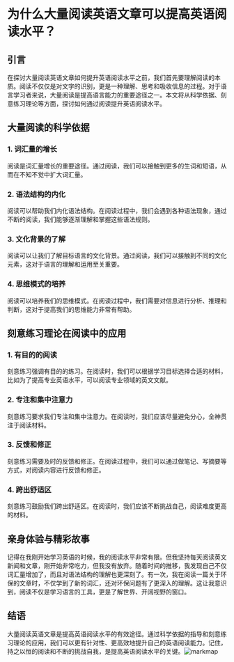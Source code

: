 # 为什么大量阅读英语文章可以提高英语阅读水平？
## 引言
在探讨大量阅读英语文章如何提升英语阅读水平之前，我们首先要理解阅读的本质。阅读不仅仅是对文字的识别，更是一种理解、思考和吸收信息的过程。对于语言学习者来说，大量阅读是提高语言能力的重要途径之一。本文将从科学依据、刻意练习理论等方面，探讨如何通过阅读提升英语阅读水平。

## 大量阅读的科学依据
### 1. 词汇量的增长
阅读是词汇量增长的重要途径。通过阅读，我们可以接触到更多的生词和短语，从而在不知不觉中扩大词汇量。

### 2. 语法结构的内化
阅读可以帮助我们内化语法结构。在阅读过程中，我们会遇到各种语法现象，通过不断的阅读，我们能够逐渐理解和掌握这些语法规则。

### 3. 文化背景的了解
阅读可以让我们了解目标语言的文化背景。通过阅读，我们可以接触到不同的文化元素，这对于语言的理解和运用至关重要。

### 4. 思维模式的培养
阅读可以培养我们的思维模式。在阅读过程中，我们需要对信息进行分析、推理和判断，这对于提高我们的思维能力非常有帮助。

## 刻意练习理论在阅读中的应用
### 1. 有目的的阅读
刻意练习强调有目的的练习。在阅读时，我们可以根据学习目标选择合适的材料，比如为了提高专业英语水平，可以阅读专业领域的英文文献。

### 2. 专注和集中注意力
刻意练习要求我们专注和集中注意力。在阅读时，我们应该尽量避免分心，全神贯注于阅读材料。

### 3. 反馈和修正
刻意练习需要及时的反馈和修正。在阅读过程中，我们可以通过做笔记、写摘要等方式，对阅读内容进行反馈和修正。

### 4. 跨出舒适区
刻意练习鼓励我们跨出舒适区。在阅读时，我们应该不断挑战自己，阅读难度更高的材料。

## 亲身体验与精彩故事
记得在我刚开始学习英语的时候，我的阅读水平非常有限。但我坚持每天阅读英文新闻和文章，刚开始非常吃力，但我没有放弃。随着时间的推移，我发现自己不仅词汇量增加了，而且对语法结构的理解也更深刻了。有一次，我在阅读一篇关于环保的文章时，不仅学到了新的词汇，还对环保问题有了更深入的理解。这让我意识到，阅读不仅是学习语言的工具，更是了解世界、开阔视野的窗口。

## 结语
大量阅读英语文章是提高英语阅读水平的有效途径。通过科学依据的指导和刻意练习理论的应用，我们可以更有针对性、更高效地提升自己的英语阅读能力。记住，持之以恒的阅读和不断的挑战自我，是提高英语阅读水平的关键。![markmap](https://github.com/Ericon/Markdown4Zhihu/blob/master/Data/workspacetemp/638494836379541376.png)